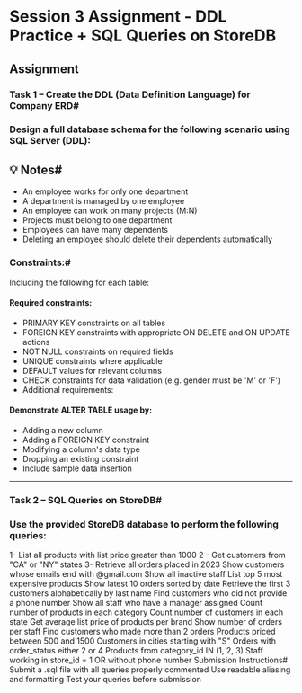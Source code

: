# Session 3 Assignment - DDL Practice + SQL Queries on StoreDB
## Assignment

### Task 1 – Create the DDL (Data Definition Language) for Company ERD#
### Design a full database schema for the following scenario using SQL Server (DDL):

## 💡 Notes#
- An employee works for only one department
- A department is managed by one employee
- An employee can work on many projects (M:N)
- Projects must belong to one department
- Employees can have many dependents
- Deleting an employee should delete their dependents automatically
### Constraints:#
Including the following for each table:

 #### Required constraints:

- PRIMARY KEY constraints on all tables
- FOREIGN KEY constraints with appropriate ON DELETE and ON UPDATE actions
- NOT NULL constraints on required fields
- UNIQUE constraints where applicable
- DEFAULT values for relevant columns
- CHECK constraints for data validation (e.g. gender must be 'M' or 'F')
- Additional requirements:

#### Demonstrate ALTER TABLE usage by:
- Adding a new column
- Adding a FOREIGN KEY constraint
- Modifying a column's data type
- Dropping an existing constraint
- Include sample data insertion
____________________________________________________________________
### Task 2 – SQL Queries on StoreDB#
### Use the provided StoreDB database to perform the following queries:

1- List all products with list price greater than 1000
2 - Get customers from "CA" or "NY" states
3- Retrieve all orders placed in 2023
Show customers whose emails end with @gmail.com
Show all inactive staff
List top 5 most expensive products
Show latest 10 orders sorted by date
Retrieve the first 3 customers alphabetically by last name
Find customers who did not provide a phone number
Show all staff who have a manager assigned
Count number of products in each category
Count number of customers in each state
Get average list price of products per brand
Show number of orders per staff
Find customers who made more than 2 orders
Products priced between 500 and 1500
Customers in cities starting with "S"
Orders with order_status either 2 or 4
Products from category_id IN (1, 2, 3)
Staff working in store_id = 1 OR without phone number
Submission Instructions#
Submit a .sql file with all queries properly commented
Use readable aliasing and formatting
Test your queries before submission
